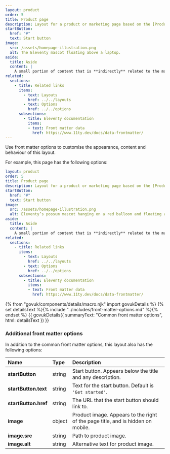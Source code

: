 ```yaml
---
layout: product
order: 5
title: Product page
description: Layout for a product or marketing page based on the [Product Page Example](https://github.com/alphagov/product-page-example).
startButton:
  href: "#"
  text: Start button
image:
  src: /assets/homepage-illustration.png
  alt: The Eleventy mascot floating above a laptop.
aside:
  title: Aside
  content: | 
    A small portion of content that is **indirectly** related to the main content.
related:
  sections:
    - title: Related links
      items:
        - text: Layouts
          href: ../../layouts
        - text: Options
          href: ../../options
      subsections:
        - title: Eleventy documentation
          items:
          - text: Front matter data
            href: https://www.11ty.dev/docs/data-frontmatter/
---
```


Use front matter options to customise the appearance, content and behaviour of this layout.

For example, this page has the following options:

```yaml
layout: product
order: 5
title: Product page
description: Layout for a product or marketing page based on the [Product Page Example](https://github.com/alphagov/product-page-example).
startButton:
  href: "#"
  text: Start button
image:
  src: /assets/homepage-illustration.png
  alt: Eleventy’s possum mascot hanging on a red balloon and floating above a laptop.
aside:
  title: Aside
  content: |
    A small portion of content that is **indirectly** related to the main content.
related:
  sections:
    - title: Related links
      items:
        - text: Layouts
          href: ../../layouts
        - text: Options
          href: ../../options
      subsections:
        - title: Eleventy documentation
          items:
          - text: Front matter data
            href: https://www.11ty.dev/docs/data-frontmatter/
```

{% from "govuk/components/details/macro.njk" import govukDetails %}
{% set detailsText %}{% include "../includes/front-matter-options.md" %}{% endset %}
{{ govukDetails({
  summaryText: "Common front matter options",
  html: detailsText
}) }}

### Additional front matter options

In addition to the common front matter options, this layout also has the following options:

| Name                 | Type   | Description                                                                     |
| :------------------- | :----- | :------------------------------------------------------------------------------ |
| **startButton**      | string | Start button. Appears below the title and any description.                      |
| **startButton.text** | string | Text for the start button. Default is `'Get started'`.                          |
| **startButton.href** | string | The URL that the start button should link to.                                   |
| **image**            | object | Product image. Appears to the right of the page title, and is hidden on mobile. |
| **image.src**        | string | Path to product image.                                                          |
| **image.alt**        | string | Alternative text for product image.                                             |
